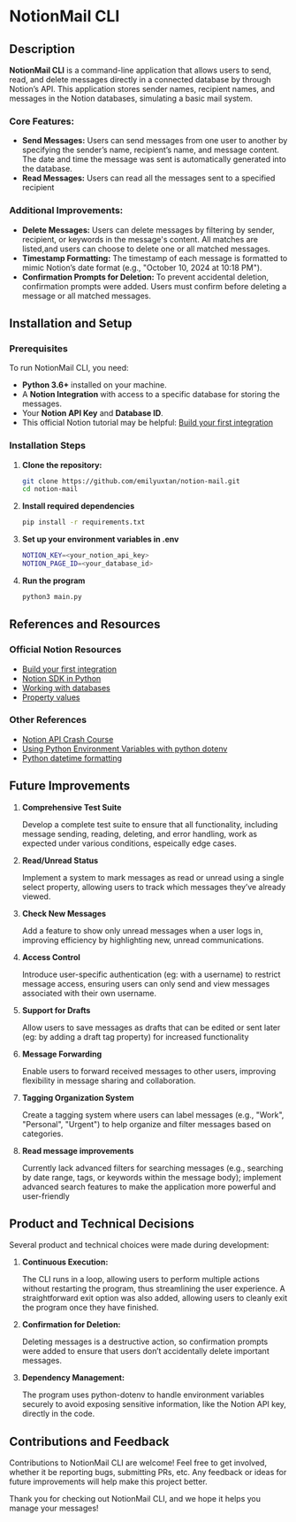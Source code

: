 # NotionMail CLI

## Description

**NotionMail CLI** is a command-line application that allows users to send, read, and delete messages directly in a connected database by through Notion’s API. This application stores sender names, recipient names, and messages in the Notion databases, simulating a basic mail system.

### Core Features:
- **Send Messages:** Users can send messages from one user to another by specifying the sender’s name, recipient’s name, and message content. The date and time the message was sent is automatically generated into the database. 
- **Read Messages:** Users can read all the messages sent to a specified recipient

  
### Additional Improvements:
- **Delete Messages:** Users can delete messages by filtering by sender, recipient, or keywords in the message's content. All matches are listed,and users can choose to delete one or all matched messages.
- **Timestamp Formatting:** The timestamp of each message is formatted to mimic Notion’s date format (e.g., "October 10, 2024 at 10:18 PM").
- **Confirmation Prompts for Deletion:** To prevent accidental deletion, confirmation prompts were added. Users must confirm before deleting a message or all matched messages.



## Installation and Setup

### Prerequisites
To run NotionMail CLI, you need:
- **Python 3.6+** installed on your machine.
- A **Notion Integration** with access to a specific database for storing the messages.
- Your **Notion API Key** and **Database ID**.
- This official Notion tutorial may be helpful: [Build your first integration](https://developers.notion.com/docs/create-a-notion-integration#next-steps)

### Installation Steps

1. **Clone the repository:**
   
   ```bash
   git clone https://github.com/emilyuxtan/notion-mail.git
   cd notion-mail

2. **Install required dependencies**
   
   ```bash
   pip install -r requirements.txt

3. **Set up your environment variables in .env**
   
   ```bash
   NOTION_KEY=<your_notion_api_key>
   NOTION_PAGE_ID=<your_database_id>

4. **Run the program**
   
   ```bash
   python3 main.py

## References and Resources

### Official Notion Resources
- [Build your first integration](https://developers.notion.com/docs/create-a-notion-integration#next-steps)
- [Notion SDK in Python](https://github.com/ramnes/notion-sdk-py)
- [Working with databases](https://developers.notion.com/docs/working-with-databases)
- [Property values](https://developers.notion.com/reference/property-value-object#title-property-values)

### Other References
- [Notion API Crash Course](https://thomasjfrank.com/notion-api-crash-course/#what-is-the-notion-api)
- [Using Python Environment Variables with python dotenv](https://www.geeksforgeeks.org/using-python-environment-variables-with-python-dotenv/)
- [Python datetime formatting](https://stackoverflow.com/questions/55021984/python-3-how-to-format-to-yyyy-mm-ddthhmmssz)


## Future Improvements

1. **Comprehensive Test Suite**

   Develop a complete test suite to ensure that all functionality, including message sending, reading, deleting, and error handling, work as expected under various conditions, espeically edge cases.



2. **Read/Unread Status**

   Implement a system to mark messages as read or unread using a single select property, allowing users to track which messages they’ve already viewed.



3. **Check New Messages**

   Add a feature to show only unread messages when a user logs in, improving efficiency by highlighting new, unread communications.



4. **Access Control**

   Introduce user-specific authentication (eg: with a username) to restrict message access, ensuring users can only send and view messages associated with their own username.



5. **Support for Drafts**

   Allow users to save messages as drafts that can be edited or sent later (eg: by adding a draft tag property) for increased functionality



6. **Message Forwarding**

   Enable users to forward received messages to other users, improving flexibility in message sharing and collaboration.



7. **Tagging Organization System**

   Create a tagging system where users can label messages (e.g., "Work", "Personal", "Urgent") to help organize and filter messages based on categories.


8. **Read message improvements**

   Currently lack advanced filters for searching messages (e.g., searching by date range, tags, or keywords within the message body); implement advanced search features to make the application more powerful and user-friendly



## Product and Technical Decisions
Several product and technical choices were made during development:

1. **Continuous Execution:**

   The CLI runs in a loop, allowing users to perform multiple actions without restarting the program, thus streamlining the user experience. A straightforward exit option was also added, allowing users to cleanly exit the program once they have finished. 


2. **Confirmation for Deletion:**

   Deleting messages is a destructive action, so confirmation prompts were added to ensure that users don’t accidentally delete important messages.


3. **Dependency Management:**

   The program uses python-dotenv to handle environment variables securely to avoid exposing sensitive information, like the Notion API key, directly in the code.


## Contributions and Feedback

Contributions to NotionMail CLI are welcome! Feel free to get involved, whether it be reporting bugs, submitting PRs, etc. Any feedback or ideas for future improvements will help make this project better.

Thank you for checking out NotionMail CLI, and we hope it helps you manage your messages!